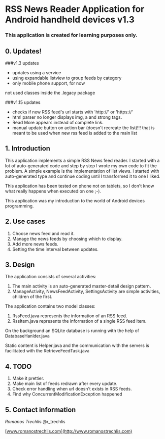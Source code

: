 # RSS News Reader Application for Android handheld devices v1.3
### This application is created for learning purposes only.

## 0. Updates!

###v1.3 updates

+ updates using a service
+ using expandable listview to group feeds by category
+ only mobile phone support, for now

not used classes inside the .legacy package


###v1.15 updates

+ checks if new RSS feed's url starts with 'http://' or 'https://'
+ html parser no longer displays img, a and strong tags.
+ Read More appears instead of complete link.
+ manual update button on action bar (doesn't recreate the list)!!! that is meant to be used when new rss feed is added to the main list

## 1. Introduction
This application implements a simple RSS News feed reader. I started with a lot of auto-generated code and step by step I wrote my own code to fit the problem. A simple example is the implementation of list views. I started with auto-generated type and continue coding until I transformed it to one I liked.

This application has been tested on phone not on tablets, so I don't know what really happens when executed on one ;-).

This application was my introduction to the world of Android devices programming.

## 2. Use cases

1. Choose news feed and read it.
2. Manage the news feeds by choosing which to display.
3. Add more news feeds.
4. Setting the time interval between updates.

## 3. Design
The application consists of several activities:

1. The main activity is an auto-generated master-detail design pattern.
2. ManageActivity, NewsFeedActivity, SettingsActivity are simple activities, children of the first.

The application contains two model classes:

1. RssFeed.java represents the information of an RSS feed.
2. RssItem.java represents the information of a single RSS feed item.

On the background an SQLite database is running with the help of DatabaseHanlder.java

Static content is Helper.java and the communication with the servers is facilitated with the RetrieveFeedTask.java


## 4. TODO

1. Make it prettier.
2. Make main list of feeds redrawn after every update.
3. Check error handling when url doesn't exists in RSS feeds.
4. Find why ConcurrentModificationException happened

## 5. Contact information
*Romanos Trechlis* @r_trechlis

[www.romanostrechlis.com](http://www.romanostrechlis.com)